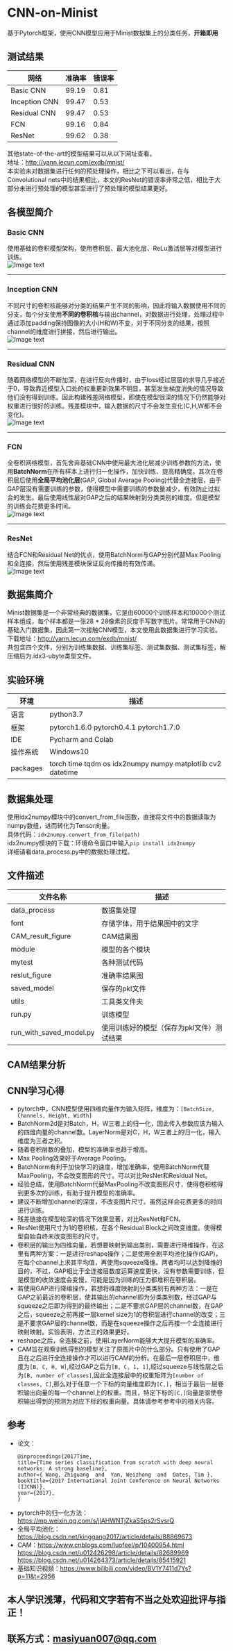# CNN-on-Minist
基于Pytorch框架，使用CNN模型应用于Minist数据集上的分类任务，**开箱即用**

## 测试结果
网络|准确率|错误率|
----|-----|------|
Basic CNN|99.19|0.81|
Inception CNN|99.47|0.53|
Residual CNN|99.47|0.53|
FCN|99.16|0.84|
ResNet|99.62|0.38|

其他state-of-the-art的模型结果可以从以下网址查看。<br>
地址：http://yann.lecun.com/exdb/mnist/ <br>
本实验未对数据集进行任何的预处理操作，相比之下可以看出，在与Convolutional nets中的结果相比，本文的ResNet的错误率非常之低，相比于大部分未进行预处理的模型甚至进行了预处理的模型结果更好。

## 各模型简介
### Basic CNN
使用基础的卷积模型架构，使用卷积层、最大池化层、ReLu激活层等对模型进行训练。<br>
![Image text](https://github.com/SY-Ma/CNN-on-Minist/blob/main/CNN%20Structure%20Chart/Basic%20CNN.png)

---

### Inception CNN
不同尺寸的卷积核能够对分类的结果产生不同的影响，因此将输入数据使用不同的分支，每个分支使用**不同的卷积核**与输出channel，对数据进行处理，处理过程中通过添加padding保持图像的大小(H和W)不变，对于不同分支的结果，按照channel的维度进行拼接，然后进行输出。<br>
![Image text](https://github.com/SY-Ma/CNN-on-Minist/blob/main/CNN%20Structure%20Chart/Inception%20CNN.png)

---


### Residual CNN
随着网络模型的不断加深，在进行反向传播时，由于loss经过层层的求导几乎接近于0，导致靠近模型入口处的权重更新效果不明显，甚至发生梯度消失的情况导致他们没有得到训练。因此构建残差网络模型，即使在模型很深的情况下仍然能够对权重进行很好的训练。残差模块中，输入数据的尺寸不会发生变化(C,H,W都不会变化)。<br>
![Image text](https://github.com/SY-Ma/CNN-on-Minist/blob/main/CNN%20Structure%20Chart/Residual%20CNN.png)

---


### FCN
全卷积网络模型，首先舍弃基础CNN中使用最大池化层减少训练参数的方法，使用**BatchNorm**在所有样本上进行归一化操作，加快训练、提高精确度。其次在卷积层后使用**全局平均池化层**(GAP, Global Average Pooling)代替全连接层，由于GAP层没有需要训练的参数，使得模型中需要训练的参数量减少，有效防止过拟合的发生。最后使用线性层对GAP之后的结果映射到分类类别的维度。但是模型的训练会花费更多时间。<br>
![Image text](https://github.com/SY-Ma/CNN-on-Minist/blob/main/CNN%20Structure%20Chart/FCN%20Network.png)

---


### ResNet
结合FCN和Residual Net的优点，使用BatchNorm与GAP分别代替Max Pooling和全连接，然后使用残差模块保证反向传播的有效传递。<br>
![Image text](https://github.com/SY-Ma/CNN-on-Minist/blob/main/CNN%20Structure%20Chart/Resnet.png)

## 数据集简介
Minist数据集是一个非常经典的数据集，它是由60000个训练样本和10000个测试样本组成，每个样本都是一张28 * 28像素的灰度手写数字图片。常常用于CNN的基础入门数据集，因此第一次接触CNN模型，本文使用此数据集进行学习实验。<br>
下载地址：http://yann.lecun.com/exdb/mnist/ <br>
共包含四个文件，分别为训练集数据、训练集标签、测试集数据、测试集标签，解压缩后为.idx3-ubyte类型文件。

## 实验环境
环境|描述|
----|----|
语言|python3.7|
框架|pytorch1.6.0 pytorch0.4.1 pytorch1.7.0|
IDE|Pycharm and Colab|
操作系统|Windows10|
packages|torch time tqdm os idx2numpy numpy matplotlib cv2 datetime|

## 数据集处理
使用idx2numpy模块中的convert_from_file函数，直接将文件中的数据读取为numpy数组，进而转化为Tensor向量。<br>
具体代码：`idx2numpy.convert_from_file(path)` <br>
idx2numpy模块的下载：环境命令窗口中输入`pip install idx2numpy` <br>
详细请看data_process.py中的数据处理过程。

## 文件描述
文件名称|描述|
-------|----|
data_process|数据集处理|
font|存储字体，用于结果图中的文字|
CAM_result_figure|CAM结果图|
module|模型的各个模块|
mytest|各种测试代码|
reslut_figure|准确率结果图|
saved_model|保存的pkl文件|
utils|工具类文件夹|
run.py|训练模型|
run_with_saved_model.py|使用训练好的模型（保存为pkl文件）测试结果|

## CAM结果分析


## CNN学习心得
- pytorch中，CNN模型使用四维向量作为输入矩阵，维度为：`[BatchSize, Channels, Height, Width]`
- BatchNorm2d是对Batch，H，W三者上的归一化，因此传入参数应该为输入的四维向量的channel数。LayerNorm是对C，H，W三者上的归一化，输入维度为三者之积。
- 随着卷积层数的叠加，模型的准确率也趋于增高。
- Max Pooling效果好于Average Pooling。
- BatchNorm有利于加快学习的速度，增加准确率，使用BatchNorm代替MaxPooling，不会改变图形的尺寸。可以对比ResNet和Residual Net。
- 经验总结，使用BatchNorm代替MaxPooling不改变图形尺寸，使得卷积核得到更多次的训练，有助于提升模型的准确率。
- 建议不断增加channel的深度，不改变图片尺寸。虽然这样会花费更多的时间进行训练。
- 残差链接在模型较深的情况下效果显著，对比ResNet和FCN。
- ResNet使用尺寸为1的卷积核，在各个Residual Block之间改变维度。使得模型自始自终未改变图形的尺寸。
- 卷积层的输出为四维向量，若想要映射到输出类别，需要进行降维操作，在这里有两种方案：一是进行reshape操作；二是使用全剧平均池化操作(GAP)，在每个channel上求其平均值，再使用squeeze降维。两者均可以达到降维的目的，不过，GAP相比于全连接层数度运算速度更快，没有参数需要训练，但是模型的收敛速度会变慢，可能是因为训练的压力都堆积在卷积层。
- 若使用GAP进行降维操作，若想将维度映射到分类类别有两种方法：一是在GAP之前最近的卷积层，使其输出的channel即为分类类别数，经过GAP与squeeze之后即为得到的最终输出；二是不要求GAP层的channel数，在GAP之后，squeeze之前再接一层kernel size为1的卷积层进行channel的改变；三是不要求GAP层的channel数，而是在squeeze操作之后再接一个全连接进行映射映射。实验表明，方法三的效果更好。
- reshape之后，全连接之前，使用LayerNorm能够大大提升模型的准确率。
- CAM旨在观察训练得到的模型关注了原图片中的什么部分。只有使用了GAP且在之后进行全连接操作才可以进行CAM的分析。在最后一层卷积层中，维度为`[B, C, H, W]`,经过GAP之后为`[B, C, 1, 1]`,经过squeeze与线性层之后为`[B, number of classes]`,因此全连接层中的权重矩阵为`[number of classes, C]`,那么对于任意一个下标的向量维度即为`[C,]`，相当于最后一层卷积输出向量的每一个channel上的权重。而且，特定下标的`[C,]`向量是驱使卷积输出得到的预测为对应下标的权重向量。具体请参考参考中的相关内容。

## 参考
- 论文：
  ```
  @inproceedings{2017Time,
  title={Time series classification from scratch with deep neural networks: A strong baseline},
  author={ Wang, Zhiguang  and  Yan, Weizhong  and  Oates, Tim },
  booktitle={2017 International Joint Conference on Neural Networks (IJCNN)},
  year={2017},
  }
  ```
- pytorch中的归一化方法：https://mp.weixin.qq.com/s/jlAHWNTjZkaS5ps2rSvsrQ
- 全局平均池化：https://blog.csdn.net/kinggang2017/article/details/88869673
- CAM：https://www.cnblogs.com/luofeel/p/10400954.html <br>
  https://blog.csdn.net/u012426298/article/details/82689969 
  https://blog.csdn.net/u014264373/article/details/85415921 
- 基础知识视频：https://www.bilibili.com/video/BV1Y7411d7Ys?p=11&t=2956


## 本人学识浅薄，代码和文字若有不当之处欢迎批评与指正！
## 联系方式：masiyuan007@qq.com

